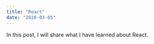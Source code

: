 ```yaml
---
title: "React"
date: "2020-03-05"
---
```


In this post, I will share what I have learned about React.
